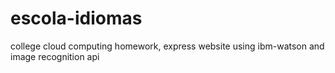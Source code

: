 # escola-idiomas
college cloud computing homework, express website using ibm-watson and image recognition api
